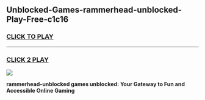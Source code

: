 
## Unblocked-Games-rammerhead-unblocked-Play-Free-c1c16
<h3>
<a href="https://premium76.site?title=rammerhead-unblocked&ref=23A">CLICK TO PLAY</a></h3>
<hr>

<h3>
<a href="https://premium76.site?title=rammerhead-unblocked&ref=23A">CLICK 2 PLAY</a>
  
</h3>

<a href="https://premium76.site?title=rammerhead-unblocked&ref=23A"><img src="https://clearcache.store/games.png"></a>


**rammerhead-unblocked games unblocked: Your Gateway to Fun and Accessible Online Gaming**
